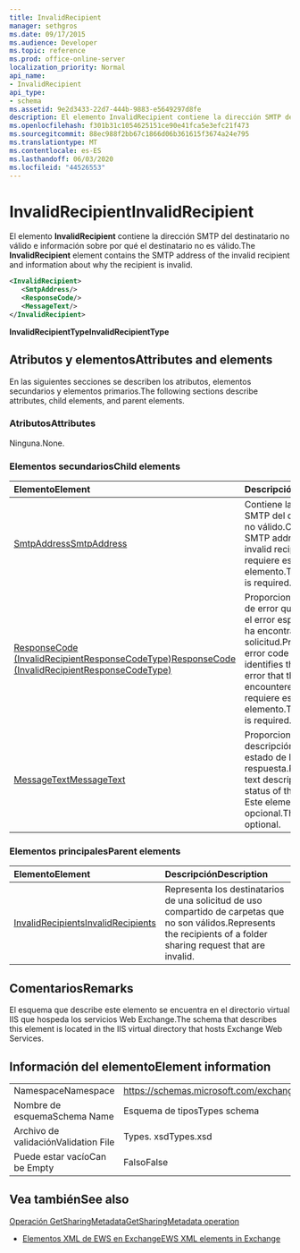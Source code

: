```yaml
---
title: InvalidRecipient
manager: sethgros
ms.date: 09/17/2015
ms.audience: Developer
ms.topic: reference
ms.prod: office-online-server
localization_priority: Normal
api_name:
- InvalidRecipient
api_type:
- schema
ms.assetid: 9e2d3433-22d7-444b-9883-e5649297d8fe
description: El elemento InvalidRecipient contiene la dirección SMTP del destinatario no válido e información sobre por qué el destinatario no es válido.
ms.openlocfilehash: f301b31c1054625151ce90e41fca5e3efc21f473
ms.sourcegitcommit: 88ec988f2bb67c1866d06b361615f3674a24e795
ms.translationtype: MT
ms.contentlocale: es-ES
ms.lasthandoff: 06/03/2020
ms.locfileid: "44526553"
---
```

# <a name="invalidrecipient"></a><span data-ttu-id="1da62-103">InvalidRecipient</span><span class="sxs-lookup"><span data-stu-id="1da62-103">InvalidRecipient</span></span>

<span data-ttu-id="1da62-104">El elemento **InvalidRecipient** contiene la dirección SMTP del destinatario no válido e información sobre por qué el destinatario no es válido.</span><span class="sxs-lookup"><span data-stu-id="1da62-104">The **InvalidRecipient** element contains the SMTP address of the invalid recipient and information about why the recipient is invalid.</span></span> 
  
```XML
<InvalidRecipient>
   <SmtpAddress/>
   <ResponseCode/>
   <MessageText/>
</InvalidRecipient>

```

 <span data-ttu-id="1da62-105">**InvalidRecipientType**</span><span class="sxs-lookup"><span data-stu-id="1da62-105">**InvalidRecipientType**</span></span>
## <a name="attributes-and-elements"></a><span data-ttu-id="1da62-106">Atributos y elementos</span><span class="sxs-lookup"><span data-stu-id="1da62-106">Attributes and elements</span></span>

<span data-ttu-id="1da62-107">En las siguientes secciones se describen los atributos, elementos secundarios y elementos primarios.</span><span class="sxs-lookup"><span data-stu-id="1da62-107">The following sections describe attributes, child elements, and parent elements.</span></span>
  
### <a name="attributes"></a><span data-ttu-id="1da62-108">Atributos</span><span class="sxs-lookup"><span data-stu-id="1da62-108">Attributes</span></span>

<span data-ttu-id="1da62-109">Ninguna.</span><span class="sxs-lookup"><span data-stu-id="1da62-109">None.</span></span>
  
### <a name="child-elements"></a><span data-ttu-id="1da62-110">Elementos secundarios</span><span class="sxs-lookup"><span data-stu-id="1da62-110">Child elements</span></span>

|<span data-ttu-id="1da62-111">**Elemento**</span><span class="sxs-lookup"><span data-stu-id="1da62-111">**Element**</span></span>|<span data-ttu-id="1da62-112">**Descripción**</span><span class="sxs-lookup"><span data-stu-id="1da62-112">**Description**</span></span>|
|:-----|:-----|
|[<span data-ttu-id="1da62-113">SmtpAddress</span><span class="sxs-lookup"><span data-stu-id="1da62-113">SmtpAddress</span></span>](smtpaddress.md) <br/> |<span data-ttu-id="1da62-114">Contiene la dirección SMTP del destinatario no válido.</span><span class="sxs-lookup"><span data-stu-id="1da62-114">Contains the SMTP address of the invalid recipient.</span></span> <span data-ttu-id="1da62-115">Se requiere este elemento.</span><span class="sxs-lookup"><span data-stu-id="1da62-115">This element is required.</span></span>  <br/> |
|[<span data-ttu-id="1da62-116">ResponseCode (InvalidRecipientResponseCodeType)</span><span class="sxs-lookup"><span data-stu-id="1da62-116">ResponseCode (InvalidRecipientResponseCodeType)</span></span>](responsecode-invalidrecipientresponsecodetype.md) <br/> |<span data-ttu-id="1da62-117">Proporciona un código de error que identifica el error específico que ha encontrado la solicitud.</span><span class="sxs-lookup"><span data-stu-id="1da62-117">Provides an error code that identifies the specific error that the request encountered.</span></span> <span data-ttu-id="1da62-118">Se requiere este elemento.</span><span class="sxs-lookup"><span data-stu-id="1da62-118">This element is required.</span></span>  <br/> |
|[<span data-ttu-id="1da62-119">MessageText</span><span class="sxs-lookup"><span data-stu-id="1da62-119">MessageText</span></span>](messagetext.md) <br/> |<span data-ttu-id="1da62-120">Proporciona una descripción de texto del estado de la respuesta.</span><span class="sxs-lookup"><span data-stu-id="1da62-120">Provides a text description of the status of the response.</span></span> <span data-ttu-id="1da62-121">Este elemento es opcional.</span><span class="sxs-lookup"><span data-stu-id="1da62-121">This element is optional.</span></span>  <br/> |
   
### <a name="parent-elements"></a><span data-ttu-id="1da62-122">Elementos principales</span><span class="sxs-lookup"><span data-stu-id="1da62-122">Parent elements</span></span>

|<span data-ttu-id="1da62-123">**Elemento**</span><span class="sxs-lookup"><span data-stu-id="1da62-123">**Element**</span></span>|<span data-ttu-id="1da62-124">**Descripción**</span><span class="sxs-lookup"><span data-stu-id="1da62-124">**Description**</span></span>|
|:-----|:-----|
|[<span data-ttu-id="1da62-125">InvalidRecipients</span><span class="sxs-lookup"><span data-stu-id="1da62-125">InvalidRecipients</span></span>](invalidrecipients.md) <br/> |<span data-ttu-id="1da62-126">Representa los destinatarios de una solicitud de uso compartido de carpetas que no son válidos.</span><span class="sxs-lookup"><span data-stu-id="1da62-126">Represents the recipients of a folder sharing request that are invalid.</span></span>  <br/> |
   
## <a name="remarks"></a><span data-ttu-id="1da62-127">Comentarios</span><span class="sxs-lookup"><span data-stu-id="1da62-127">Remarks</span></span>

<span data-ttu-id="1da62-128">El esquema que describe este elemento se encuentra en el directorio virtual IIS que hospeda los servicios Web Exchange.</span><span class="sxs-lookup"><span data-stu-id="1da62-128">The schema that describes this element is located in the IIS virtual directory that hosts Exchange Web Services.</span></span>
  
## <a name="element-information"></a><span data-ttu-id="1da62-129">Información del elemento</span><span class="sxs-lookup"><span data-stu-id="1da62-129">Element information</span></span>

|||
|:-----|:-----|
|<span data-ttu-id="1da62-130">Namespace</span><span class="sxs-lookup"><span data-stu-id="1da62-130">Namespace</span></span>  <br/> |https://schemas.microsoft.com/exchange/services/2006/types  <br/> |
|<span data-ttu-id="1da62-131">Nombre de esquema</span><span class="sxs-lookup"><span data-stu-id="1da62-131">Schema Name</span></span>  <br/> |<span data-ttu-id="1da62-132">Esquema de tipos</span><span class="sxs-lookup"><span data-stu-id="1da62-132">Types schema</span></span>  <br/> |
|<span data-ttu-id="1da62-133">Archivo de validación</span><span class="sxs-lookup"><span data-stu-id="1da62-133">Validation File</span></span>  <br/> |<span data-ttu-id="1da62-134">Types. xsd</span><span class="sxs-lookup"><span data-stu-id="1da62-134">Types.xsd</span></span>  <br/> |
|<span data-ttu-id="1da62-135">Puede estar vacío</span><span class="sxs-lookup"><span data-stu-id="1da62-135">Can be Empty</span></span>  <br/> |<span data-ttu-id="1da62-136">Falso</span><span class="sxs-lookup"><span data-stu-id="1da62-136">False</span></span>  <br/> |
   
## <a name="see-also"></a><span data-ttu-id="1da62-137">Vea también</span><span class="sxs-lookup"><span data-stu-id="1da62-137">See also</span></span>



[<span data-ttu-id="1da62-138">Operación GetSharingMetadata</span><span class="sxs-lookup"><span data-stu-id="1da62-138">GetSharingMetadata operation</span></span>](getsharingmetadata-operation.md)


- [<span data-ttu-id="1da62-139">Elementos XML de EWS en Exchange</span><span class="sxs-lookup"><span data-stu-id="1da62-139">EWS XML elements in Exchange</span></span>](ews-xml-elements-in-exchange.md)

